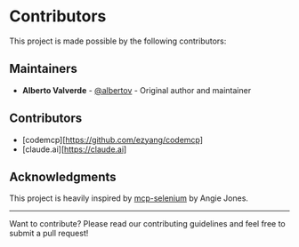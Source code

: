 # Contributors

This project is made possible by the following contributors:

## Maintainers

- **Alberto Valverde** - [@albertov](https://github.com/albertov) - Original author and maintainer

## Contributors

- [codemcp][https://github.com/ezyang/codemcp]
- [claude.ai][https://claude.ai]
<!-- Add contributors here as they contribute to the project -->

## Acknowledgments

This project is heavily inspired by [mcp-selenium](https://github.com/angiejones/mcp-selenium) by Angie Jones.

---

Want to contribute? Please read our contributing guidelines and feel free to submit a pull request!
